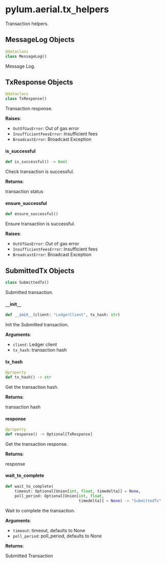 <a id="pylum.aerial.tx_helpers"></a>

# pylum.aerial.tx`_`helpers

Transaction helpers.

<a id="pylum.aerial.tx_helpers.MessageLog"></a>

## MessageLog Objects

```python
@dataclass
class MessageLog()
```

Message Log.

<a id="pylum.aerial.tx_helpers.TxResponse"></a>

## TxResponse Objects

```python
@dataclass
class TxResponse()
```

Transaction response.

**Raises**:

- `OutOfGasError`: Out of gas error
- `InsufficientFeesError`: Insufficient fees
- `BroadcastError`: Broadcast Exception

<a id="pylum.aerial.tx_helpers.TxResponse.is_successful"></a>

#### is`_`successful

```python
def is_successful() -> bool
```

Check transaction is successful.

**Returns**:

transaction status

<a id="pylum.aerial.tx_helpers.TxResponse.ensure_successful"></a>

#### ensure`_`successful

```python
def ensure_successful()
```

Ensure transaction is successful.

**Raises**:

- `OutOfGasError`: Out of gas error
- `InsufficientFeesError`: Insufficient fees
- `BroadcastError`: Broadcast Exception

<a id="pylum.aerial.tx_helpers.SubmittedTx"></a>

## SubmittedTx Objects

```python
class SubmittedTx()
```

Submitted transaction.

<a id="pylum.aerial.tx_helpers.SubmittedTx.__init__"></a>

#### `__`init`__`

```python
def __init__(client: "LedgerClient", tx_hash: str)
```

Init the Submitted transaction.

**Arguments**:

- `client`: Ledger client
- `tx_hash`: transaction hash

<a id="pylum.aerial.tx_helpers.SubmittedTx.tx_hash"></a>

#### tx`_`hash

```python
@property
def tx_hash() -> str
```

Get the transaction hash.

**Returns**:

transaction hash

<a id="pylum.aerial.tx_helpers.SubmittedTx.response"></a>

#### response

```python
@property
def response() -> Optional[TxResponse]
```

Get the transaction response.

**Returns**:

response

<a id="pylum.aerial.tx_helpers.SubmittedTx.wait_to_complete"></a>

#### wait`_`to`_`complete

```python
def wait_to_complete(
    timeout: Optional[Union[int, float, timedelta]] = None,
    poll_period: Optional[Union[int, float,
                                timedelta]] = None) -> "SubmittedTx"
```

Wait to complete the transaction.

**Arguments**:

- `timeout`: timeout, defaults to None
- `poll_period`: poll_period, defaults to None

**Returns**:

Submitted Transaction

